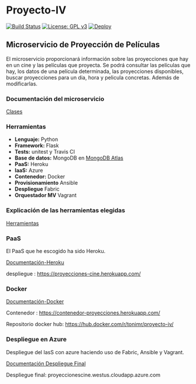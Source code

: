 # Proyecto-IV
[![Build Status](https://travis-ci.org/toniMR/Proyecto-IV.svg?branch=master)](https://travis-ci.org/toniMR/Proyecto-IV)
[![License: GPL v3](https://img.shields.io/badge/License-GPL%20v3-blue.svg)](https://www.gnu.org/licenses/gpl-3.0)
[![Deploy](https://www.herokucdn.com/deploy/button.svg)](https://proyecciones-cine.herokuapp.com/)



## Microservicio de Proyección de Películas

El microservicio proporcionará información sobre las proyecciones que hay en un cine y las películas que proyecta. Se podrá consultar las películas que hay, los datos de una película determinada, las proyecciones disponibles, buscar proyecciones para un dia, hora y pelicula concretas. Además de modificarlas.

### Documentación del microservicio
[Clases](https://tonimr.github.io/Proyecto-IV/doc/Clases)  

### Herramientas
- **Lenguaje:** Python
- **Framework:** Flask
- **Tests:** unitest y Travis CI
- **Base de datos:** MongoDB en [MongoDB Atlas](https://www.mongodb.com/cloud/atlas)  
- **PaaS:** Heroku  
- **IaaS:**  Azure  
- **Contenedor:** Docker  
- **Provisionamiento**  Ansible  
- **Despliegue**  Fabric  
- **Orquestador MV**  Vagrant


### Explicación de las herramientas elegidas
[Herramientas](https://tonimr.github.io/Proyecto-IV/doc/Herramientas)  

### PaaS
El PaaS que he escogido ha sido Heroku.

[Documentación-Heroku](https://github.com/toniMR/Proyecto-IV/blob/master/doc/ConfiguracionHeroku.md)  

despliegue : https://proyecciones-cine.herokuapp.com/  

### Docker

[Documentación-Docker](https://github.com/toniMR/Proyecto-IV/blob/master/doc/ConfiguracionDocker.md)  

Contenedor : https://contenedor-proyecciones.herokuapp.com/  

Repositorio docker hub: https://hub.docker.com/r/tonimr/proyecto-iv/


### Despliegue en Azure  

Despliegue del IasS con azure haciendo uso de Fabric, Ansible y Vagrant.

[Documentación Despliegue Final](https://github.com/toniMR/Proyecto-IV/blob/master/doc/ConfiguracionDocker.md)

Despliegue final: proyeccionescine.westus.cloudapp.azure.com  
